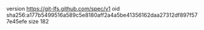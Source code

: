version https://git-lfs.github.com/spec/v1
oid sha256:a177b5499516a589c5e8180aff2a4a5be41356162daa27312df897f577e45efe
size 182

